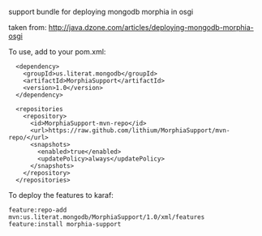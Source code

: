 
support bundle for deploying mongodb morphia in osgi

taken from: http://java.dzone.com/articles/deploying-mongodb-morphia-osgi


To use, add to your pom.xml:

      <dependency>
        <groupId>us.literat.mongodb</groupId>
        <artifactId>MorphiaSupport</artifactId>
        <version>1.0</version>
      </dependency>

      <repositories
        <repository>
          <id>MorphiaSupport-mvn-repo</id>
          <url>https://raw.github.com/lithium/MorphiaSupport/mvn-repo/</url>
          <snapshots>
            <enabled>true</enabled>
            <updatePolicy>always</updatePolicy>
          </snapshots>
        </repository>
      </repositories>


To deploy the features to karaf:

	feature:repo-add mvn:us.literat.mongodb/MorphiaSupport/1.0/xml/features
	feature:install morphia-support
